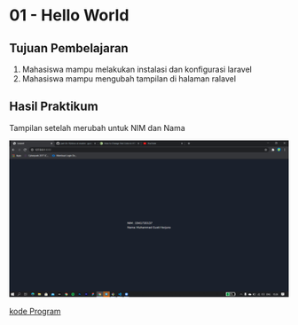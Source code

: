 # 01 - Hello World

## Tujuan Pembelajaran

1. Mahasiswa mampu melakukan instalasi dan konfigurasi laravel
2. Mahasiswa mampu mengubah tampilan di halaman ralavel

## Hasil Praktikum

Tampilan setelah merubah untuk NIM dan Nama

![contoh gambar](img/src1.png)

 [kode Program](../../src/01_hello_world/welcome.blade.php)